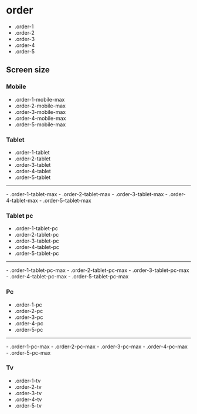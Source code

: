 # order

- .order-1
- .order-2
- .order-3
- .order-4
- .order-5

## Screen size

### Mobile

- .order-1-mobile-max
- .order-2-mobile-max
- .order-3-mobile-max
- .order-4-mobile-max
- .order-5-mobile-max

### Tablet

- .order-1-tablet
- .order-2-tablet
- .order-3-tablet
- .order-4-tablet
- .order-5-tablet
<hr>
- .order-1-tablet-max
- .order-2-tablet-max
- .order-3-tablet-max
- .order-4-tablet-max
- .order-5-tablet-max

### Tablet pc

- .order-1-tablet-pc
- .order-2-tablet-pc
- .order-3-tablet-pc
- .order-4-tablet-pc
- .order-5-tablet-pc
<hr>
- .order-1-tablet-pc-max
- .order-2-tablet-pc-max
- .order-3-tablet-pc-max
- .order-4-tablet-pc-max
- .order-5-tablet-pc-max

### Pc

- .order-1-pc
- .order-2-pc
- .order-3-pc
- .order-4-pc
- .order-5-pc
<hr>
- .order-1-pc-max
- .order-2-pc-max
- .order-3-pc-max
- .order-4-pc-max
- .order-5-pc-max

### Tv

- .order-1-tv
- .order-2-tv
- .order-3-tv
- .order-4-tv
- .order-5-tv
